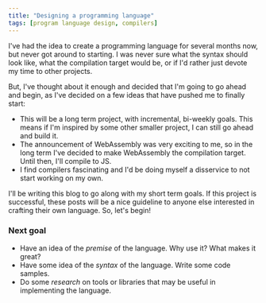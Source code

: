 ```yaml
---
title: "Designing a programming language"
tags: [program language design, compilers]
---
```


I've had the idea to create a programming language for several months now, but never got around to starting.
I was never sure what the syntax should look like, what the compilation target would be, or if I'd rather just devote my time to other projects.

But, I've thought about it enough and decided that I'm going to go ahead and begin, as I've decided on a few ideas that have pushed me to finally start:

* This will be a long term project, with incremental, bi-weekly goals. This means if I'm inspired by some other smaller project, I can still go ahead and build it.
* The announcement of WebAssembly was very exciting to me, so in the long term I've decided to make WebAssembly the compilation target. Until then, I'll compile to JS.
* I find compilers fascinating and I'd be doing myself a disservice to not start working on my own.

I'll be writing this blog to go along with my short term goals. If this project is successful, these posts will be a nice guideline to anyone else interested in crafting their own language. So, let's begin!

### Next goal
* Have an idea of the *premise* of the language. Why use it? What makes it great?
* Have some idea of the *syntax* of the language. Write some code samples.
* Do some *research* on tools or libraries that may be useful in implementing the language.
